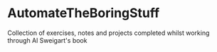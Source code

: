 # AutomateTheBoringStuff
 Collection of exercises, notes and projects completed whilst working through Al Sweigart's book
